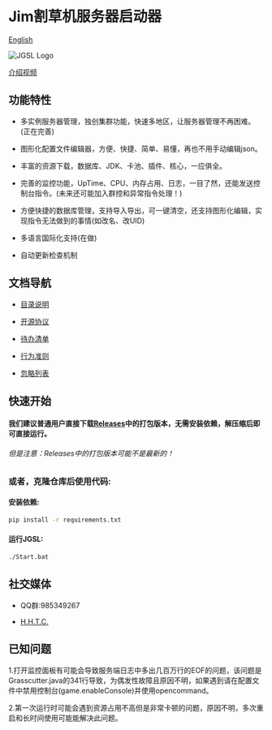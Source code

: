 # Jim割草机服务器启动器

[English](README-en_US.md)

![JGSL Logo](Assets/JGSL-Logo.ico)

[介绍视频](https://www.bilibili.com/video/BV1B1VqzWEY7)

## 功能特性

- 多实例服务器管理，独创集群功能，快速多地区，让服务器管理不再困难。(正在完善)
  
- 图形化配置文件编辑器，方便、快捷、简单、易懂，再也不用手动编辑json。
  
- 丰富的资源下载，数据库、JDK、卡池、插件、核心，一应俱全。
  
- 完善的监控功能，UpTime、CPU、内存占用、日志，一目了然，还能发送控制台指令。(未来还可能加入群控和异常指令处理！)
  
- 方便快捷的数据库管理，支持导入导出，可一键清空，还支持图形化编辑，实现指令无法做到的事情(如改名、改UID)
  
- 多语言国际化支持(在做)
  
- 自动更新检查机制

## 文档导航

- [目录说明](DirInfo.md)
  
- [开源协议](LICENSE)
  
- [待办清单](todolist.md)
  
- [行为准则](CODE_OF_CONDUCT.md)
  
- [忽略列表](.gitignore)

## 快速开始

#### 我们建议普通用户直接下载[Releases](https://github.com/Jimmy32767255/JimGrasscutterServerLauncher/releases)中的打包版本，无需安装依赖，解压缩后即可直接运行。

###### 但是注意：Releases中的打包版本可能不是最新的！

### 或者，克隆仓库后使用代码:

#### 安装依赖:

```bash
pip install -r requirements.txt
```

#### 运行JGSL:

```bash
./Start.bat
```

## 社交媒体

- QQ群:985349267
  
- [H.H.T.C.](https://t.me/Jimmy32767255_Community_recover)

## 已知问题

1.打开监控面板有可能会导致服务端日志中多出几百万行的EOF的问题，该问题是Grasscutter.java的341行导致，为偶发性故障且原因不明，如果遇到请在配置文件中禁用控制台(game.enableConsole)并使用opencommand。

2.第一次运行时可能会遇到资源占用不高但是非常卡顿的问题，原因不明，多次重启和长时间使用可能能解决此问题。
